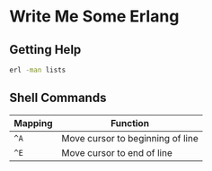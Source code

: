 # Write Me Some Erlang

## Getting Help

```sh
erl -man lists
```

## Shell Commands

| Mapping | Function |
| --- | --- |
| `^A` | Move cursor to beginning of line |
| `^E` | Move cursor to end of line |
